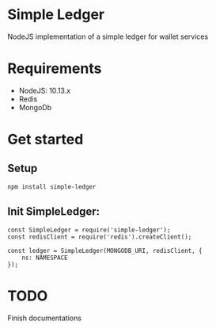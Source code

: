 # Simple Ledger

NodeJS implementation of a simple ledger for wallet services

# Requirements

- NodeJS: 10.13.x
- Redis
- MongoDb

# Get started

## Setup

```bash
npm install simple-ledger
```

## Init SimpleLedger:

```
const SimpleLedger = require('simple-ledger');
const redisClient = require('redis').createClient();

const ledger = SimpleLedger(MONGODB_URI, redisClient, {
    ns: NAMESPACE
});
```

# TODO

Finish documentations
